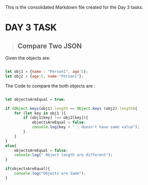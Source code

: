 This is the consolidated Markdown file created for the Day 3 tasks.

# DAY 3 TASK

> ## Compare Two JSON

Given the objects are:

```js

let obj1 = {name : "Person1", age:5};
let obj2 = {age:5, name:"Person1"};
```


The Code to compare the both objects are :

```js

let objectsAreEqual = true;

if (Object.keys(obj1).length == Object.keys (obj2).length){
    for (let key in obj1 ){
        if (obj1[key] !== obj2[key]){
            objectsAreEqual = false;
            console.log(key + " : doesn't have same value");
        }
    }
}
else{
    objectsAreEqual = false;
    console.log(" Object length are different");
}

if(objectsAreEqual){
    console.log("Objects are Same");
}

```


